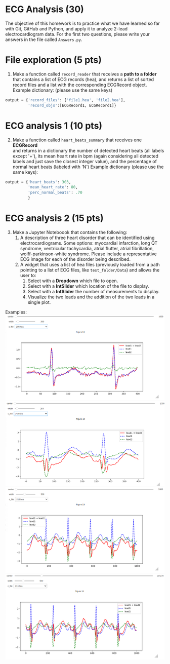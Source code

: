 # ECG Analysis (30)

The objective of this homework is to practice what we have learned so far with Git, 
GitHub and Python, and apply it to analyze 2-lead electrocardiogram data. 
For the first two questions, please write your answers in the file called `Answers.py`. 


# File exploration (5 pts)
1. Make a function called `record_reader` that receives a **path to a folder** that contains a list of 
ECG records (hea), and returns a list of sorted record files and a list with the corresponding
ECGRecord object. Example dictionary: (please use the same keys)

```python
output = {'record_files': ['file1.hea', 'file2.hea'],
          'record_objs':[ECGRecord1, ECGRecord1]}
```

# ECG analysis 1 (10 pts)
2. Make a function called `heart_beats_summary` that receives one **ECGRecord**  
and returns in a dictionary the number of detected heart beats (all labels except '+'), its mean
heart rate in bpm (again considering all detected labels and just save the closest integer value), 
and the percentage of normal heart beats (labeled with 'N') 
Example dictionary (please use the same keys):
```python
output = {'heart_beats': 303,
          'mean_heart_rate': 80,
          'perc_normal_beats': .70
          }
```

# ECG analysis 2 (15 pts)
3. Make a Jupyter Noteboook that contains the following:
   1. A description of three heart disorder that can be identified using electrocardiograms. Some options: myocardial infarction, 
   long QT syndrome, ventricular tachycardia, atrial flutter, atrial fibrillation,
   wolff-parkinson-white syndrome. Please include a representative ECG image for each of the disorder being described.
   2. A widget that uses a list of hea files (previously loaded from a path pointing to a list of ECG files, like `test_folder/Data`)
   and allows the user to:
      1. Select with a **Dropdown** which file to open.
      2. Select with a **IntSlider** which location of the file to display.
      3. Select with a **IntSlider** the number of measurements to display. 
      4. Visualize the two leads and the addition of the two leads in a single plot. 

Examples:
![Ex1](imgs/1.png)
![Ex2](imgs/2.png)
![Ex3](imgs/3.png)
![Ex4](imgs/4.png)